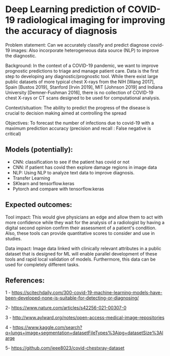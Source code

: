 # Deep Learning prediction of COVID-19 radiological imaging for improving the accuracy of diagnosis
Problem statement: Can we accurately classify and predict diagnose covid-19 images: Also incorporate heterogeneous data source (NLP) to improve the diagnostic.

Background:
In the context of a COVID-19 pandemic, we want to improve prognostic predictions to triage and manage patient care. Data is the first step to developing any diagnostic/prognostic tool. While there exist large public datasets of more typical chest X-rays from the NIH [Wang 2017], Spain [Bustos 2019], Stanford [Irvin 2019], MIT [Johnson 2019] and Indiana University [Demner-Fushman 2016], there is no collection of COVID-19 chest X-rays or CT scans designed to be used for computational analysis.

Context/situation:
The ability to predict the progress of the disease is crucial to decision making aimed at controlling the spread

Objectives:
To forecast the number of infections due to covid-19 with a maximum prediction accuracy (precision and recall : False negative is critical)

## Models (potentially):
- CNN: classification to see if the patient has covid or not
- CNN: if patient has covid then explore damage regions in image data
- NLP: Using NLP to analyze text data to improve diagnosis.
- Transfer Learning
- SKlearn and tensorflow.keras
- Pytorch and compare with tensorflow.keras
## Expected outcomes:

Tool impact: This would give physicians an edge and allow them to act with more confidence while they wait for the analysis of a radiologist by having a digital second opinion confirm their assessment of a patient's condition. Also, these tools can provide quantitative scores to consider and use in studies.

Data impact: Image data linked with clinically relevant attributes in a public dataset that is designed for ML will enable parallel development of these tools and rapid local validation of models. Furthermore, this data can be used for completely different tasks.

## References:

1 - https://scitechdaily.com/300-covid-19-machine-learning-models-have-been-developed-none-is-suitable-for-detecting-or-diagnosing/

2- https://www.nature.com/articles/s42256-021-00307-0

3 - http://www.aylward.org/notes/open-access-medical-image-repositories

4 - https://www.kaggle.com/search?q=lungs+image+segmentation+datasetFileTypes%3Ajpg+datasetSize%3Alarge

5- https://github.com/ieee8023/covid-chestxray-dataset
